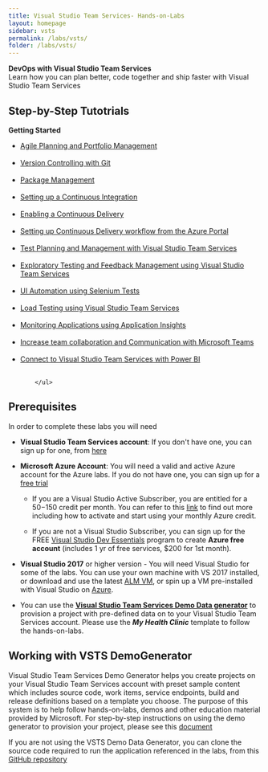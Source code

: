 ```yaml
---
title: Visual Studio Team Services- Hands-on-Labs 
layout: homepage
sidebar: vsts
permalink: /labs/vsts/
folder: /labs/vsts/
---
```

<div class="vstsMain">
<div class="productcolmain">
  <div class="pageheader">
             <b>DevOps with Visual Studio Team Services</b> </div>
     <div class="herotext2">       
             Learn how you can plan better, code together and ship faster with Visual Studio Team Services
  </div>
</div>
</div>

## Step-by-Step Tutotrials

<div class="lablist">
    <div class="header2"> <b>Getting Started</b></div>
     <ul class="labslist">
       <li> <a href="agile/">Agile Planning and Portfolio Management </a>    </li><br />
       <li> <a href="git/">Version Controlling with Git  </a>    </li><br />
       <li> <a href="packagemanagement/">Package Management</a> </li><br />
       <li> <a href="continuousintegration/">Setting up a Continuous Integration</a> </li><br />
       <li> <a href="continuousdeployment/">Enabling a Continuous Delivery</a> </li><br />
       <li><a href="azurecd/">Setting up Continuous Delivery workflow from the Azure Portal</a> </li><br />
       <li><a href="testmanagement/">Test Planning and Management with Visual Studio Team Services</a> </li><br />
       <li><a href="exploratorytesting/">Exploratory Testing and Feedback Management using Visual Studio Team Services</a> </li><br />
       <li><a href="selenium/">UI Automation using Selenium Tests</a> </li><br />
      <li><a href="load/">Load Testing using Visual Studio Team Services</a> </li><br />
      <li><a href="monitor/">Monitoring Applications using Application Insights</a> </li><br />
      <li><a href="teams/">Increase team collaboration and Communication with Microsoft Teams</a> </li><br />
      <li><a href="powerbi/">Connect to Visual Studio Team Services with Power BI</a> </li><br />

        </ul>
</div>

## Prerequisites 

In order to complete these labs you will need 

- **Visual Studio Team Services account**: If you don't have one, you can sign up for one, from <a href="https://www.visualstudio.com/">here</a>

- **Microsoft Azure Account**: You will need a valid and active Azure account for the Azure labs. If you do not have one, you can sign up for a [free trial ](https://azure.microsoft.com/en-us/free/)

    - If you are a Visual Studio Active Subscriber, you are entitled for a $50-$150 credit per month. You can refer to this [link](https://azure.microsoft.com/en-us/pricing/member-offers/msdn-benefits-details/) to find out more including how to activate and start using your monthly Azure credit.

    - If you are not a Visual Studio Subscriber, you can sign up for the FREE [Visual Studio Dev Essentials](https://www.visualstudio.com/dev-essentials/) program to create **Azure free account** (includes 1 yr of free services, $200 for 1st month).

- **Visual Studio 2017** or higher version - You will need Visual Studio for some of the labs. You can use your own machine with VS 2017 installed, or download and use the latest [ALM VM](../tfs/),  or spin up a VM pre-installed with Visual Studio on [Azure](https://portal.azure.com). 

- You can use the **[Visual Studio Team Services Demo Data generator](https://vstsdemogenerator.azurewebsites.net)** to provision a project with pre-defined data on to your Visual Studio Team Services account. Please use the ***My Health Clinic*** template to follow the hands-on-labs.

## Working with VSTS DemoGenerator

Visual Studio Team Services Demo Generator helps you create projects on your Visual Studio Team Services account with preset sample content which includes source code, work items, service endpoints, build and release definitions based on a template you choose. The purpose of this system is to help follow hands-on-labs, demos and other education material provided by Microsoft. For step-by-step instructions on using the demo generator to provision your project, please see this [document](/labs/vsts/VSTSDemoGenerator)

If you are not using the VSTS Demo Data Generator, you can clone the source code required to run the application referenced in the labs, from this [GitHub repository](https://github.com/Microsoft/myhealthclinic2017)